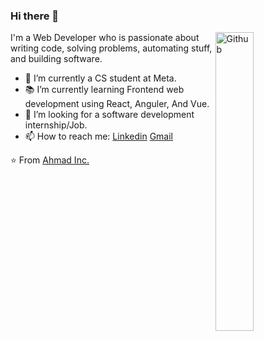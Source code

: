### Hi there 👋

<img width="35%" align="right" alt="Github" src="https://user-images.githubusercontent.com/48678280/88862734-4903af80-d201-11ea-968b-9c939d88a37c.gif" />

I'm a Web Developer who is passionate about writing code, solving problems, automating stuff, and building software.

- 🔭 I’m currently a CS student at Meta.
- 📚 I’m currently learning  Frontend web development using React, Anguler, And Vue.
- 👯 I’m looking for a software development internship/Job. 
- 📫 How to reach me: [Linkedin](https://www.linkedin.com/in/ahmad-inc-442167245) [Gmail](mailto:ahmedabbainc@gmail.com)

⭐️ From [Ahmad Inc.](https://github.com/ahmadabbainc)

